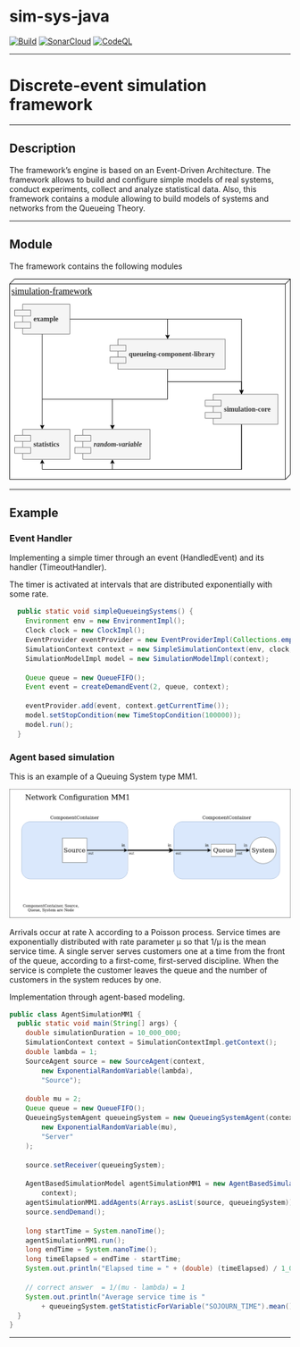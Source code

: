 # sim-sys-java

[![Build](https://github.com/AlekseyZavarzin/sim-sys-java/actions/workflows/build.yml/badge.svg)](https://github.com/AlexeyZavarzin/sim-sys-java/actions/workflows/build.yml)
[![SonarCloud](https://github.com/AlekseyZavarzin/sim-sys-java/actions/workflows/sonar.yml/badge.svg)](https://github.com/AlexeyZavarzin/sim-sys-java/actions/workflows/sonar.yml)
[![CodeQL](https://github.com/AlekseyZavarzin/sim-sys-java/actions/workflows/codeql-analysis.yml/badge.svg)](https://github.com/AlexeyZavarzin/sim-sys-java/actions/workflows/codeql-analysis.yml)


____

# Discrete-event simulation framework

____

## Description

The framework’s engine is based on an Event-Driven Architecture. 
The framework allows to build and configure simple models of real systems, conduct experiments, collect and analyze statistical data. 
Also, this framework contains a module allowing to build models of systems and networks from the Queueing Theory. 

____

## Module
The framework contains the following modules

![Modele](https://github.com/AlekseyZavarzin/sim-sys-java/blob/master/documents/Module.png?raw=true)
____

## Example

### Event Handler

Implementing a simple timer through an event (HandledEvent) and its handler (TimeoutHandler). 

The timer is activated at intervals that are distributed exponentially with some rate.

```java
  public static void simpleQueueingSystems() {
    Environment env = new EnvironmentImpl();
    Clock clock = new ClockImpl();
    EventProvider eventProvider = new EventProviderImpl(Collections.emptyList());
    SimulationContext context = new SimpleSimulationContext(env, clock, eventProvider);
    SimulationModelImpl model = new SimulationModelImpl(context);

    Queue queue = new QueueFIFO();
    Event event = createDemandEvent(2, queue, context);

    eventProvider.add(event, context.getCurrentTime());
    model.setStopCondition(new TimeStopCondition(100000));
    model.run();
  }
```

### Agent based simulation

This is an example of a Queuing System type MM1. 

![Modele](https://github.com/AlekseyZavarzin/sim-sys-java/blob/master/documents/NetworkConfigurationExample.png?raw=true)

Arrivals occur at rate λ according to a Poisson process. 
Service times are exponentially distributed with rate parameter μ so that 1/μ is the mean service time. 
A single server serves customers one at a time from the front of the queue,
according to a first-come, first-served discipline. 
When the service is complete the customer
leaves the queue and the number of customers in the system reduces by one.

Implementation through agent-based modeling.

```java
public class AgentSimulationMM1 {
  public static void main(String[] args) {
    double simulationDuration = 10_000_000;
    SimulationContext context = SimulationContextImpl.getContext();
    double lambda = 1;
    SourceAgent source = new SourceAgent(context,
        new ExponentialRandomVariable(lambda),
        "Source");

    double mu = 2;
    Queue queue = new QueueFIFO();
    QueueingSystemAgent queueingSystem = new QueueingSystemAgent(context, queue,
        new ExponentialRandomVariable(mu),
        "Server"
    );

    source.setReceiver(queueingSystem);

    AgentBasedSimulationModel agentSimulationMM1 = new AgentBasedSimulationModel(simulationDuration,
        context);
    agentSimulationMM1.addAgents(Arrays.asList(source, queueingSystem));
    source.sendDemand();

    long startTime = System.nanoTime();
    agentSimulationMM1.run();
    long endTime = System.nanoTime();
    long timeElapsed = endTime - startTime;
    System.out.println("Elapsed time = " + (double) (timeElapsed) / 1_000_000_000);

    // correct answer  = 1/(mu - lambda) = 1
    System.out.println("Average service time is "
        + queueingSystem.getStatisticForVariable("SOJOURN_TIME").mean());
  }
}
```
____
